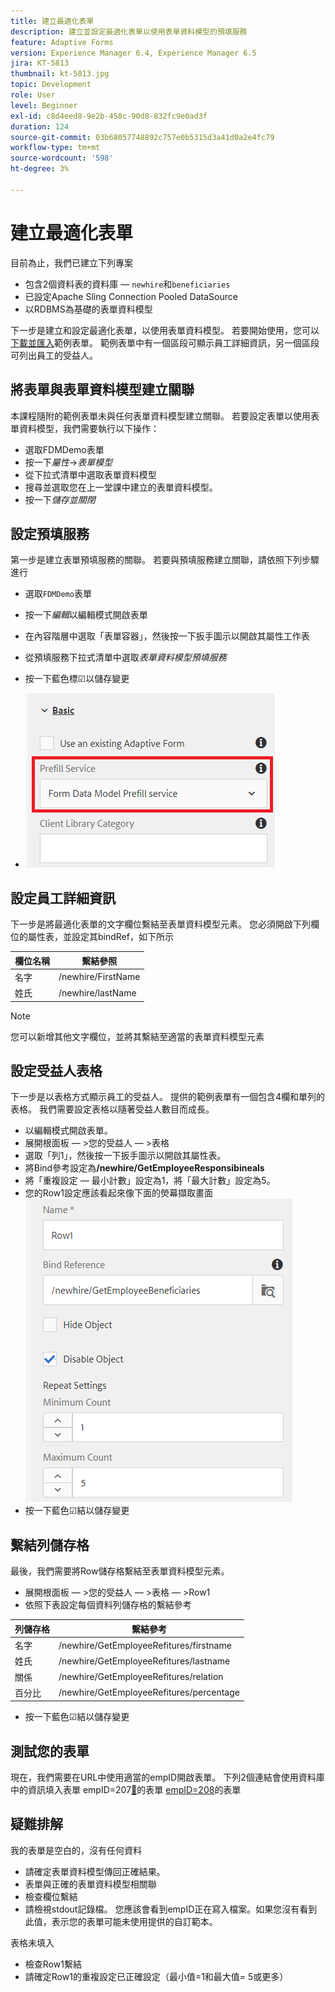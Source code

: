 ```yaml
---
title: 建立最適化表單
description: 建立並設定最適化表單以使用表單資料模型的預填服務
feature: Adaptive Forms
version: Experience Manager 6.4, Experience Manager 6.5
jira: KT-5813
thumbnail: kt-5813.jpg
topic: Development
role: User
level: Beginner
exl-id: c8d4eed8-9e2b-458c-90d8-832fc9e0ad3f
duration: 124
source-git-commit: 03b68057748892c757e0b5315d3a41d0a2e4fc79
workflow-type: tm+mt
source-wordcount: '598'
ht-degree: 3%

---
```


# 建立最適化表單

目前為止，我們已建立下列專案

* 包含2個資料表的資料庫 — `newhire`和`beneficiaries`
* 已設定Apache Sling Connection Pooled DataSource
* 以RDBMS為基礎的表單資料模型

下一步是建立和設定最適化表單，以使用表單資料模型。  若要開始使用，您可以[下載並匯入](assets/fdm-demo-af.zip)範例表單。 範例表單中有一個區段可顯示員工詳細資訊，另一個區段可列出員工的受益人。

## 將表單與表單資料模型建立關聯

本課程隨附的範例表單未與任何表單資料模型建立關聯。 若要設定表單以使用表單資料模型，我們需要執行以下操作：

* 選取FDMDemo表單
* 按一下&#x200B;_屬性_->_表單模型_
* 從下拉式清單中選取表單資料模型
* 搜尋並選取您在上一堂課中建立的表單資料模型。
* 按一下&#x200B;_儲存並關閉_

## 設定預填服務

第一步是建立表單預填服務的關聯。 若要與預填服務建立關聯，請依照下列步驟進行

* 選取`FDMDemo`表單
* 按一下&#x200B;_編輯_&#x200B;以編輯模式開啟表單
* 在內容階層中選取「表單容器」，然後按一下扳手圖示以開啟其屬性工作表
* 從預填服務下拉式清單中選取&#x200B;_表單資料模型預填服務_
* 按一下藍色標☑以儲存變更

* ![預填服務](assets/fdm-prefill.png)

## 設定員工詳細資訊

下一步是將最適化表單的文字欄位繫結至表單資料模型元素。 您必須開啟下列欄位的屬性表，並設定其bindRef，如下所示


| 欄位名稱 | 繫結參照 |
|------------|--------------------|
| 名字 | /newhire/FirstName |
| 姓氏 | /newhire/lastName |

>[!NOTE]
>
>您可以新增其他文字欄位，並將其繫結至適當的表單資料模型元素

## 設定受益人表格

下一步是以表格方式顯示員工的受益人。 提供的範例表單有一個包含4欄和單列的表格。 我們需要設定表格以隨著受益人數目而成長。

* 以編輯模式開啟表單。
* 展開根面板 — >您的受益人 — >表格
* 選取「列1」，然後按一下扳手圖示以開啟其屬性表。
* 將Bind參考設定為&#x200B;**/newhire/GetEmployeeResponsibineals**
* 將「重複設定 — 最小計數」設定為1，將「最大計數」設定為5。
* 您的Row1設定應該看起來像下面的熒幕擷取畫面
  ![資料列設定](assets/configure-row.PNG)
* 按一下藍色☑結以儲存變更

## 繫結列儲存格

最後，我們需要將Row儲存格繫結至表單資料模型元素。

* 展開根面板 — >您的受益人 — >表格 — >Row1
* 依照下表設定每個資料列儲存格的繫結參考

| 列儲存格 | 繫結參考 |
|------------|----------------------------------------------|
| 名字 | /newhire/GetEmployeeRefitures/firstname |
| 姓氏 | /newhire/GetEmployeeRefitures/lastname |
| 關係 | /newhire/GetEmployeeRefitures/relation |
| 百分比 | /newhire/GetEmployeeRefitures/percentage |

* 按一下藍色☑結以儲存變更

## 測試您的表單

現在，我們需要在URL中使用適當的empID開啟表單。 下列2個連結會使用資料庫中的資訊填入表單
empID=207[&#128279;](http://localhost:4502/content/dam/formsanddocuments/fdmdemo/jcr:content?wcmmode=disabled&amp;empID=207)的表單
[empID=208](http://localhost:4502/content/dam/formsanddocuments/fdmdemo/jcr:content?wcmmode=disabled&amp;empID=208)的表單

## 疑難排解

我的表單是空白的，沒有任何資料

* 請確定表單資料模型傳回正確結果。
* 表單與正確的表單資料模型相關聯
* 檢查欄位繫結
* 請檢視stdout記錄檔。 您應該會看到empID正在寫入檔案。如果您沒有看到此值，表示您的表單可能未使用提供的自訂範本。

表格未填入

* 檢查Row1繫結
* 請確定Row1的重複設定已正確設定（最小值=1和最大值= 5或更多）
